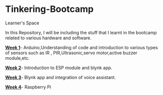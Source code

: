 # Tinkering-Bootcamp
Learner's Space

In this Repository, I will be including the stuff that I learnt in the bootcamp related to various hardware and software.

[**Week 1**](https://github.com/sharvaree1921/Tinkering-Bootcamp/tree/master/Week1)- Arduino,Understanding of code and introduction to various types of sensors such as IR , PIR,Ultrasonic,servo motor,active buzzer module,etc.

[**Week 2**](https://github.com/sharvaree1921/Tinkering-Bootcamp/tree/master/Week%202)- Introduction to ESP module and blynk app.

[**Week 3**](https://github.com/sharvaree1921/Tinkering-Bootcamp/tree/master/Week3)- Blynk app and integration of voice assistant. 

[**Week 4**](https://github.com/sharvaree1921/Tinkering-Bootcamp/tree/master/Week4)- Raspberry Pi
